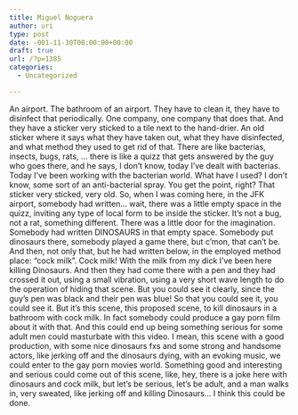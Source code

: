 ```yaml
---
title: Miguel Noguera
author: uri
type: post
date: -001-11-30T00:00:00+00:00
draft: true
url: /?p=1385
categories:
  - Uncategorized

---
```

An airport. The bathroom of an airport. They have to clean it, they have to disinfect that periodically. One company, one company that does that. And they have a sticker very sticked to a tile next to the hand-drier. An old sticker where it says what they have taken out, what they have disinfected, and what method they used to get rid of that. There are like bacterias, insects, bugs, rats, &#8230; there is like a quizz that gets answered by the guy who goes there, and he says, I don&#8217;t know, today I&#8217;ve dealt with bacterias. Today I&#8217;ve been working with the bacterian world. What have I used? I don&#8217;t know, some sort of an anti-bacterial spray. You get the point, right? That sticker very sticked, very old. So, when I was coming here, in the JFK airport, somebody had written&#8230; wait, there was a little empty space in the quizz, inviting any type of local form to be inside the sticker. It&#8217;s not a bug, not a rat, something different. There was a little door for the imagination. Somebody had written DINOSAURS in that empty space. Somebody put dinosaurs there, somebody played a game there, but c&#8217;mon, that can&#8217;t be. And then, not only that, but he had written below, in the employed method place: &#8220;cock milk&#8221;. Cock milk! With the milk from my dick I&#8217;ve been here killing Dinosaurs. And then they had come there with a pen and they had crossed it out, using a small vibration, using a very short wave length to do the operation of hiding that scene. But you could see it clearly, since the guy&#8217;s pen was black and their pen was blue! So that you could see it, you could see it. But it&#8217;s this scene, this proposed scene, to kill dinosaurs in a bathroom with cock milk. In fact somebody could produce a gay porn film about it with that. And this could end up being something serious for some adult men could masturbate with this video. I mean, this scene with a good production, with some nice dinosaurs fxs and some strong and handsome actors, like jerking off and the dinosaurs dying, with an evoking music, we could enter to the gay porn movies world. Something good and interesting and serious could come out of this scene, like, hey, there is a joke here with dinosaurs and cock milk, but let&#8217;s be serious, let&#8217;s be adult, and a man walks in, very sweated, like jerking off and killing Dinosaurs&#8230; I think this could be done.